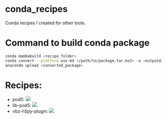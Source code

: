# conda_recipes
Conda recipes I created for other tools.

# Command to build conda package
```bash
conda mambabuild <recipe_folder>
conda convert --platform osx-64 </path/to/package.tar.bz2> -o <outputdir/>
anaconda upload <converted_package>
```

# Recipes:

- pod5: [![](https://anaconda.org/jannessp/pod5/badges/version.svg)](https://anaconda.org/jannessp/pod5)
- lib-pod5: [![](https://anaconda.org/jannessp/lib-pod5/badges/version.svg)](https://anaconda.org/jannessp/lib-pod5)
- vbz-h5py-plugin: [![](https://anaconda.org/jannessp/vbz-h5py-plugin/badges/version.svg)](https://anaconda.org/jannessp/vbz-h5py-plugin)